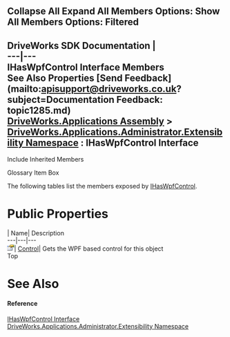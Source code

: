 Collapse All Expand All Members Options: Show All  Members Options: Filtered   
---  
DriveWorks SDK Documentation  |   
---|---  
IHasWpfControl Interface Members   
See Also Properties [Send Feedback](mailto:apisupport@driveworks.co.uk?subject=Documentation Feedback: topic1285.md)  
[DriveWorks.Applications Assembly](topic13.md) > [DriveWorks.Applications.Administrator.Extensibility Namespace](topic1277.md) : IHasWpfControl Interface  
---  
  
Include Inherited Members    


Glossary Item Box

The following tables list the members exposed by [IHasWpfControl](topic1285.md).

# Public Properties

| Name| Description  
---|---|---  
![ Property](dotnetimages/Property.gif)| [Control](topic1290.md)| Gets the WPF based control for this object   
Top

# See Also

#### Reference

[IHasWpfControl Interface](topic1285.md)   
[DriveWorks.Applications.Administrator.Extensibility Namespace](topic1277.md)


